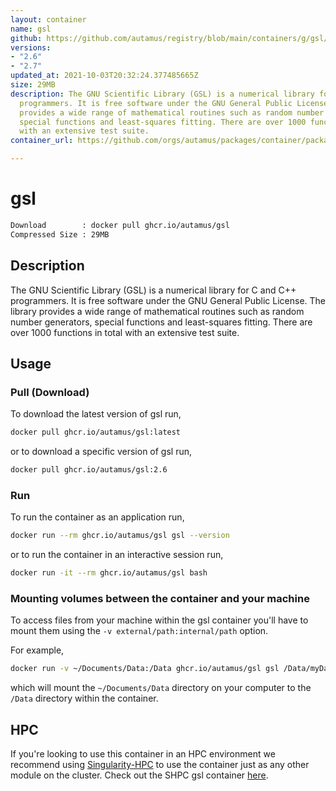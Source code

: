 ```yaml
---
layout: container
name: gsl
github: https://github.com/autamus/registry/blob/main/containers/g/gsl/spack.yaml
versions:
- "2.6"
- "2.7"
updated_at: 2021-10-03T20:32:24.377485665Z
size: 29MB
description: The GNU Scientific Library (GSL) is a numerical library for C and C++
  programmers. It is free software under the GNU General Public License. The library
  provides a wide range of mathematical routines such as random number generators,
  special functions and least-squares fitting. There are over 1000 functions in total
  with an extensive test suite.
container_url: https://github.com/orgs/autamus/packages/container/package/gsl

---
```

# gsl
```bash 
Download        : docker pull ghcr.io/autamus/gsl
Compressed Size : 29MB
```

## Description
The GNU Scientific Library (GSL) is a numerical library for C and C++ programmers. It is free software under the GNU General Public License. The library provides a wide range of mathematical routines such as random number generators, special functions and least-squares fitting. There are over 1000 functions in total with an extensive test suite.

## Usage
### Pull (Download)
To download the latest version of gsl run,

```bash
docker pull ghcr.io/autamus/gsl:latest
```

or to download a specific version of gsl run,

```bash
docker pull ghcr.io/autamus/gsl:2.6
```
### Run
To run the container as an application run,
```bash
docker run --rm ghcr.io/autamus/gsl gsl --version
```

or to run the container in an interactive session run,
```bash
docker run -it --rm ghcr.io/autamus/gsl bash
```

### Mounting volumes between the container and your machine
To access files from your machine within the gsl container you'll have to mount them using the `-v external/path:internal/path` option.

For example,
```bash
docker run -v ~/Documents/Data:/Data ghcr.io/autamus/gsl gsl /Data/myData.csv
```
which will mount the `~/Documents/Data` directory on your computer to the `/Data` directory within the container.

## HPC
If you're looking to use this container in an HPC environment we recommend using [Singularity-HPC](https://singularity-hpc.readthedocs.io) to use the container just as any other module on the cluster. Check out the SHPC gsl container [here](https://singularityhub.github.io/singularity-hpc/r/ghcr.io-autamus-gsl/).